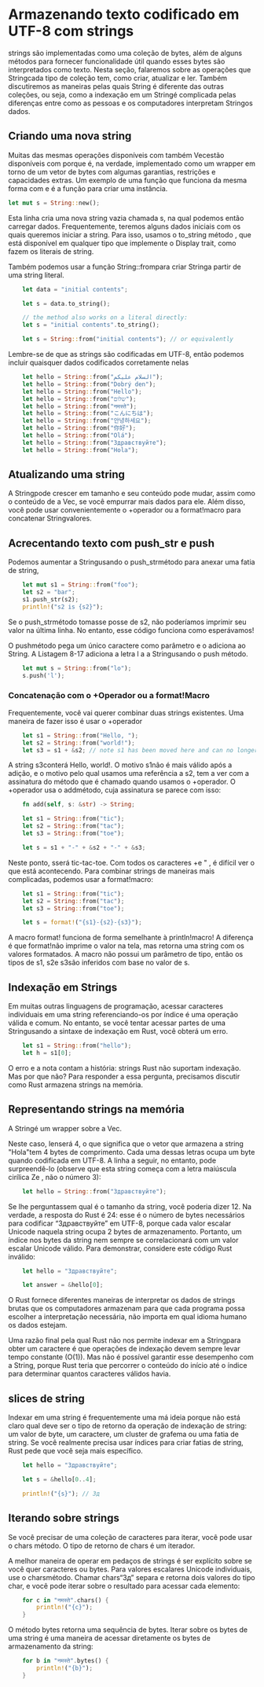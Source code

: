 # Armazenando texto codificado em UTF-8 com strings

strings são implementadas como uma coleção de bytes, além de alguns métodos para fornecer funcionalidade útil quando esses bytes são interpretados como texto. Nesta seção, falaremos sobre as operações que Stringcada tipo de coleção tem, como criar, atualizar e ler. Também discutiremos as maneiras pelas quais String é diferente das outras coleções, ou seja, como a indexação em um Stringé complicada pelas diferenças entre como as pessoas e os computadores interpretam Stringos dados.

## Criando uma nova string

Muitas das mesmas operações disponíveis com também Vec<T>estão disponíveis com porque é, na verdade, implementado como um wrapper em torno de um vetor de bytes com algumas garantias, restrições e capacidades extras. Um exemplo de uma função que funciona da mesma forma com e é a função para criar uma instância.

```rs 
let mut s = String::new();
```

Esta linha cria uma nova string vazia chamada s, na qual podemos então carregar dados. Frequentemente, teremos alguns dados iniciais com os quais queremos iniciar a string. Para isso, usamos o to_string método , que está disponível em qualquer tipo que implemente o Display trait, como fazem os literais de string.

Também podemos usar a função String::frompara criar Stringa partir de uma string literal.


```rs 
    let data = "initial contents";

    let s = data.to_string();

    // the method also works on a literal directly:
    let s = "initial contents".to_string();

    let s = String::from("initial contents"); // or equivalently

```

Lembre-se de que as strings são codificadas em UTF-8, então podemos incluir quaisquer dados codificados corretamente nelas

```rs
    let hello = String::from("السلام عليكم");
    let hello = String::from("Dobrý den");
    let hello = String::from("Hello");
    let hello = String::from("שלום");
    let hello = String::from("नमस्ते");
    let hello = String::from("こんにちは");
    let hello = String::from("안녕하세요");
    let hello = String::from("你好");
    let hello = String::from("Olá");
    let hello = String::from("Здравствуйте");
    let hello = String::from("Hola");
```

## Atualizando uma string

A Stringpode crescer em tamanho e seu conteúdo pode mudar, assim como o conteúdo de a Vec<T>, se você empurrar mais dados para ele. Além disso, você pode usar convenientemente o +operador ou a format!macro para concatenar Stringvalores.



## Acrecentando texto com push_str e push

Podemos aumentar a Stringusando o push_strmétodo para anexar uma fatia de string,

```rs 
    let mut s1 = String::from("foo");
    let s2 = "bar";
    s1.push_str(s2);
    println!("s2 is {s2}");

```

Se o push_strmétodo tomasse posse de s2, não poderíamos imprimir seu valor na última linha. No entanto, esse código funciona como esperávamos!

O pushmétodo pega um único caractere como parâmetro e o adiciona ao String. A Listagem 8-17 adiciona a letra l a a Stringusando o push método.

```rs 
    let mut s = String::from("lo");
    s.push('l');
```

### Concatenação com o +Operador ou a format!Macro

Frequentemente, você vai querer combinar duas strings existentes. Uma maneira de fazer isso é usar o +operador

```rs 
    let s1 = String::from("Hello, ");
    let s2 = String::from("world!");
    let s3 = s1 + &s2; // note s1 has been moved here and can no longer be used
```
A string s3conterá Hello, world!. O motivo s1não é mais válido após a adição, e o motivo pelo qual usamos uma referência a s2, tem a ver com a assinatura do método que é chamado quando usamos o +operador. O +operador usa o addmétodo, cuja assinatura se parece com isso:

```rs 
    fn add(self, s: &str) -> String;
```

```rs 
    let s1 = String::from("tic");
    let s2 = String::from("tac");
    let s3 = String::from("toe");

    let s = s1 + "-" + &s2 + "-" + &s3;

```

Neste ponto, sserá tic-tac-toe. Com todos os caracteres +e " , é difícil ver o que está acontecendo. Para combinar strings de maneiras mais complicadas, podemos usar a format!macro:


```rs 
    let s1 = String::from("tic");
    let s2 = String::from("tac");
    let s3 = String::from("toe");

    let s = format!("{s1}-{s2}-{s3}");
```

A macro format! funciona de forma semelhante à println!macro! A diferença é que format!não imprime o valor na tela, mas retorna uma string com os valores formatados. A macro não possui um parâmetro de tipo, então os tipos de s1, s2e s3são inferidos com base no valor de s.

## Indexação em Strings

Em muitas outras linguagens de programação, acessar caracteres individuais em uma string referenciando-os por índice é uma operação válida e comum. No entanto, se você tentar acessar partes de uma Stringusando a sintaxe de indexação em Rust, você obterá um erro.

```rs 
    let s1 = String::from("hello");
    let h = s1[0];
```
O erro e a nota contam a história: strings Rust não suportam indexação. Mas por que não? Para responder a essa pergunta, precisamos discutir como Rust armazena strings na memória.

## Representando strings na memória

A Stringé um wrapper sobre a Vec<u8>. 

Neste caso, lenserá 4, o que significa que o vetor que armazena a string "Hola"tem 4 bytes de comprimento. Cada uma dessas letras ocupa um byte quando codificada em UTF-8. A linha a seguir, no entanto, pode surpreendê-lo (observe que esta string começa com a letra maiúscula cirílica Ze , não o número 3):


```rs 
    let hello = String::from("Здравствуйте");
```

Se lhe perguntassem qual é o tamanho da string, você poderia dizer 12. Na verdade, a resposta do Rust é 24: esse é o número de bytes necessários para codificar “Здравствуйте” em UTF-8, porque cada valor escalar Unicode naquela string ocupa 2 bytes de armazenamento. Portanto, um índice nos bytes da string nem sempre se correlacionará com um valor escalar Unicode válido. Para demonstrar, considere este código Rust inválido:

```rs 
    let hello = "Здравствуйте";

    let answer = &hello[0];
```

O Rust fornece diferentes maneiras de interpretar os dados de strings brutas que os computadores armazenam para que cada programa possa escolher a interpretação necessária, não importa em qual idioma humano os dados estejam.

Uma razão final pela qual Rust não nos permite indexar em a Stringpara obter um caractere é que operações de indexação devem sempre levar tempo constante (O(1)). Mas não é possível garantir esse desempenho com a String, porque Rust teria que percorrer o conteúdo do início até o índice para determinar quantos caracteres válidos havia.

## slices de string

Indexar em uma string é frequentemente uma má ideia porque não está claro qual deve ser o tipo de retorno da operação de indexação de string: um valor de byte, um caractere, um cluster de grafema ou uma fatia de string. Se você realmente precisa usar índices para criar fatias de string, Rust pede que você seja mais específico.

```rs 
    let hello = "Здравствуйте";

    let s = &hello[0..4];

    println!("{s}"); // Зд
```

## Iterando sobre strings

Se você precisar de uma coleção de caracteres para iterar, você pode usar o chars método. O tipo de retorno de chars é um iterador. 

A melhor maneira de operar em pedaços de strings é ser explícito sobre se você quer caracteres ou bytes. Para valores escalares Unicode individuais, use o charsmétodo. Chamar chars“Зд” separa e retorna dois valores do tipo char, e você pode iterar sobre o resultado para acessar cada elemento:

```rs 
    for c in "नमस्ते".chars() {
        println!("{c}");
    }
```

O método bytes retorna uma sequência de bytes. Iterar sobre os bytes de uma string é uma maneira de acessar diretamente os bytes de armazenamento da string:

```rs 
    for b in "नमस्ते".bytes() {
        println!("{b}");
    }
```
